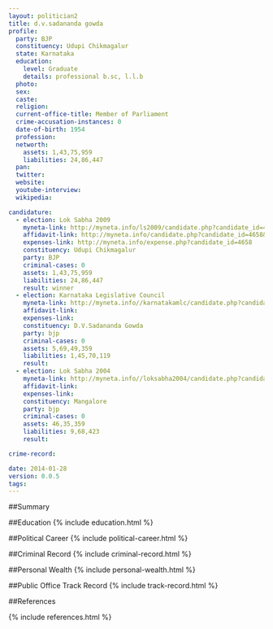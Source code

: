```yaml
---
layout: politician2
title: d.v.sadananda gowda
profile: 
  party: BJP
  constituency: Udupi Chikmagalur
  state: Karnataka
  education: 
    level: Graduate
    details: professional b.sc, l.l.b
  photo: 
  sex: 
  caste: 
  religion: 
  current-office-title: Member of Parliament
  crime-accusation-instances: 0
  date-of-birth: 1954
  profession: 
  networth: 
    assets: 1,43,75,959
    liabilities: 24,86,447
  pan: 
  twitter: 
  website: 
  youtube-interview: 
  wikipedia: 

candidature: 
  - election: Lok Sabha 2009
    myneta-link: http://myneta.info/ls2009/candidate.php?candidate_id=4658
    affidavit-link: http://myneta.info/candidate.php?candidate_id=4658&scan=original
    expenses-link: http://myneta.info/expense.php?candidate_id=4658
    constituency: Udupi Chikmagalur 
    party: BJP
    criminal-cases: 0
    assets: 1,43,75,959
    liabilities: 24,86,447
    result: winner 
  - election: Karnataka Legislative Council
    myneta-link: http://myneta.info//karnatakamlc/candidate.php?candidate_id=1
    affidavit-link: 
    expenses-link: 
    constituency: D.V.Sadananda Gowda 
    party: bjp
    criminal-cases: 0
    assets: 5,69,49,359
    liabilities: 1,45,70,119
    result:  
  - election: Lok Sabha 2004
    myneta-link: http://myneta.info//loksabha2004/candidate.php?candidate_id=1785
    affidavit-link: 
    expenses-link: 
    constituency: Mangalore 
    party: bjp
    criminal-cases: 0
    assets: 46,35,359
    liabilities: 9,68,423
    result:  

crime-record: 

date: 2014-01-28
version: 0.0.5
tags: 
---
```

##Summary


##Education
{% include education.html %}


##Political Career
{% include political-career.html %}


##Criminal Record
{% include criminal-record.html %}


##Personal Wealth
{% include personal-wealth.html %}


##Public Office Track Record
{% include track-record.html %}


##References


{% include references.html %}